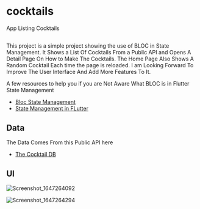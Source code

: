 # cocktails

App Listing Cocktails


## 

This project is a simple project showing the use of BLOC in State Management. It Shows a List Of Cocktails From a Public API and Opens A Detail Page On How to Make The Cocktails. The Home Page Also Shows A Random Cocktail Each time the page is reloaded. I am Looking Forward To Improve The User Interface And Add More Features To It. 

A few resources to help you if you are Not Aware What BLOC is in Flutter State Management

- [Bloc State Management](https://bloclibrary.dev/)
- [State Management in FLutter](https://blog.logrocket.com/state-management-flutter-bloc-pattern/)


## Data
The Data Comes From this Public API here 

- [The Cocktail DB](https://www.thecocktaildb.com/api.php)

## UI

![Screenshot_1647264092](https://user-images.githubusercontent.com/47379369/158183859-9992a21e-4bf8-4510-b7ec-29cc71b69e9d.png)

![Screenshot_1647264294](https://user-images.githubusercontent.com/47379369/158184200-50e6d6ce-fcfc-4bcc-95bf-977b570e5650.png)



